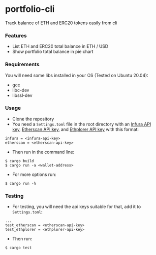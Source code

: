portfolio-cli
==============

Track balance of ETH and ERC20 tokens easily from cli

### Features

- List ETH and ERC20 total balance in ETH / USD
- Show portfolio total balance in pie chart

### Requirements

You will need some libs installed in your OS (Tested on Ubuntu 20.04):

- gcc
- libc-dev
- libssl-dev

### Usage

- Clone the repository
- You need a `Settings.toml` file in the root directory with an [Infura API key](https://infura.io/docs/gettingStarted/authentication), [Etherscan API key](https://info.etherscan.com/etherscan-developer-api-key/), and [Ethplorer API key](https://github.com/EverexIO/Ethplorer/wiki/ethplorer-api) with this format:

```
infura = <infura-api-key>
etherscan = <etherscan-api-key>
```

- Then run in the command line:

```
$ cargo build
$ cargo run -a <wallet-address>
```

- For more options run:

```
$ cargo run -h
```

### Testing

- For testing, you will need the api keys suitable for that, add it to `Settings.toml`:

```
...
test_etherscan = <etherscan-api-key>
test_ethplorer = <ethplorer-api-key>
```

- Then run:

```
$ cargo test
```
